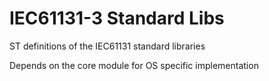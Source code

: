 # IEC61131-3 Standard Libs
ST definitions of the IEC61131 standard libraries

Depends on the core module for OS specific implementation
